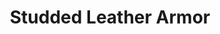 ---
title: Studded Leather Armor
ac: 2
type: light
power: 0
cost: 90
weight: 2
crafting:
  textile: 4
  wood: 0
  metal: 2
  stone: 0
  elementalis: 0
  mithril: 0
  fadeite: 0
---